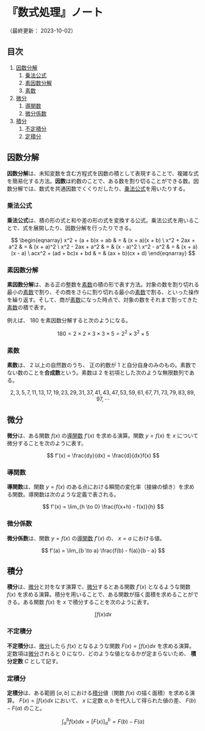 # 『数式処理』ノート

（最終更新： 2023-10-02）


## 目次

1. [因数分解](#因数分解)
	1. [乗法公式](#乗法公式)
	1. [素因数分解](#素因数分解)
	1. [素数](#素数)
1. [微分](#微分)
	1. [導関数](#導関数)
	1. [微分係数](#微分係数)
1. [積分](#積分)
	1. [不定積分](#不定積分)
	1. [定積分](#定積分)


## 因数分解

**因数分解**は、未知変数を含む方程式を因数の積として表現することで、複雑な式を簡易化する方法。**因数**は約数のことで、ある数を割り切ることができる数。因数分解では、数式を共通因数でくくりだしたり、[乗法公式](#乗法公式)を用いたりする。

### 乗法公式

**乗法公式**は、積の形の式と和や差の形の式を変換する公式。乗法公式を用いることで、式を展開したり、因数分解を行ったりできる。

$$
\begin{eqnarray}
x^2 + (a + b)x + ab     & = & (x + a)(x + b) \
x^2 + 2ax + a^2         & = & (x + a)^2 \
x^2 - 2ax + a^2         & = & (x - a)^2 \
x^2 - a^2               & = & (x + a)(x - a) \
acx^2 + (ad + bc)x + bd & = & (ax + b)(cx + d)
\end{eqnarray}
$$

### 素因数分解

**素因数分解**は、ある正の整数を[素数](#素数)の積の形で表す方法。対象の数を割り切れる最小の[素数](#素数)で割り、その商をさらに割り切れる最小の[素数](#素数)で割る、といった操作を繰り返す。そして、商が[素数](#素数)になった時点で、対象の数をそれまで割ってきた[素数](#素数)の積で表す。

例えば、 $180$ を素因数分解すると次のようになる。

$$
180 = 2 \times 2 \times 3 \times 3 \times 5 = 2^2 \times 3^2 \times 5
$$

### 素数

**素数**は、 $2$ 以上の自然数のうち、 正の約数が $1$ と自分自身のみのもの。素数でない数のことを**合成数**という。素数は $2$ を初項とした次のような無限数列である。

$$
2, 3, 5, 7, 11, 13, 17, 19, 23, 29, 31, 37, 41, 43, 47, 53, 59, 61, 67, 71, 73, 79, 83, 89, 97, \cdots
$$


## 微分

**微分**は、ある関数 $f(x)$ の[導関数](#導関数) $f'(x)$ を求める演算。関数 $y = f(x)$ を $x$ について微分することを次のように表す。

$$
f'(x) = \frac{dy}{dx} = \frac{d}{dx}f(x)
$$

### 導関数

**導関数**は、関数 $y = f(x)$ のある点における瞬間の変化率（接線の傾き）を求める関数。導関数は次のような定義で表される。

$$
f'(x) = \lim_{h \to 0} \frac{f(x+h) - f(x)}{h}
$$

### 微分係数

**微分係数**は、関数 $y = f(x)$ の[導関数](#導関数) $f'(x)$ の、 $x = a$ における値。

$$
f'(a) = \lim_{b \to a} \frac{f(b) - f(a)}{b - a}
$$


## 積分

**積分**は、[微分](#微分)と対をなす演算で、[微分](#微分)するとある関数 $f'(x)$ となるような関数 $f(x)$ を求める演算。積分を用いることで、ある関数が描く面積を求めることができる。ある関数 $f(x)$ を $x$ で積分することを次のように表す。

$$
\int f(x) dx
$$

### 不定積分

**不定積分**は、[微分](#微分)したら $f(x)$ となるような関数 $F(x) = \int f(x) dx$ を求める演算。定数項は[微分](#微分)されると $0$ になり、どのような値となるかが定まらないため、 **積分定数** $C$ として記す。

### 定積分

**定積分**は、ある範囲 $[a, b]$ における[積分](#積分)値（関数 $f(x)$ の描く面積）を求める演算。 $F(x) = \int f(x) dx$ において、 $x$ に定数 $a, b$ を代入して得られた値の差、 $F(b) - F(a)$ のこと。

$$
\int_{a}^{b} f(x) dx = \bigl[ F(x) \bigr]_{a}^{b} = F(b) - F(a)
$$
